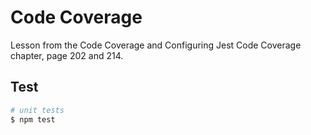 # Code Coverage
Lesson from the Code Coverage and Configuring Jest Code Coverage chapter, page 202 and 214.

## Test

```bash
# unit tests
$ npm test
